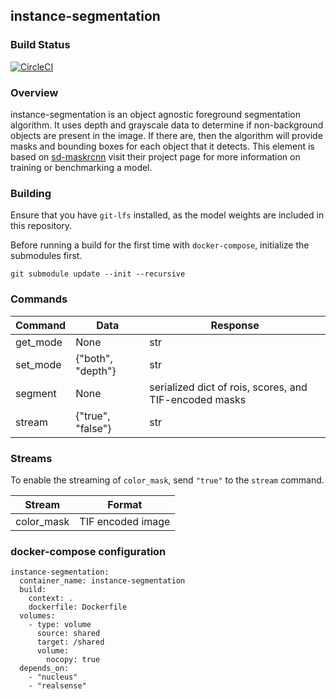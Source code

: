 ## instance-segmentation

### Build Status

[![CircleCI](https://circleci.com/gh/elementary-robotics/element-instance-segmentation.svg?style=svg&circle-token=c758d0958636f52b65cce1196059c2995578fc31)](https://circleci.com/gh/elementary-robotics/element-instance-segmentation)

### Overview
instance-segmentation is an object agnostic foreground segmentation algorithm. It uses depth and grayscale data to determine if non-background objects are present in the image. If there are, then the algorithm will provide masks and bounding boxes for each object that it detects.
This element is based on [sd-maskrcnn](https://github.com/BerkeleyAutomation/sd-maskrcnn) visit their project page for more information on training or benchmarking a model.

### Building
Ensure that you have `git-lfs` installed, as the model weights are included in this repository.

Before running a build for the first time with `docker-compose`, initialize the submodules first.
```
git submodule update --init --recursive
```

### Commands
| Command  | Data              | Response |
| -------- | ----------------- | -------- |
| get_mode | None              | str      |
| set_mode | {"both", "depth"} | str      |
| segment  | None              | serialized dict of rois, scores, and TIF-encoded masks |
| stream   | {"true", "false"} | str      |

### Streams
To enable the streaming of `color_mask`, send `"true"` to the `stream` command.

| Stream                 | Format            |
| ---------------------- | ----------------- |
| color_mask             | TIF encoded image |



### docker-compose configuration
```
instance-segmentation:
  container_name: instance-segmentation
  build:
    context: .
    dockerfile: Dockerfile
  volumes:
    - type: volume
      source: shared
      target: /shared
      volume:
        nocopy: true
  depends_on:
    - "nucleus"
    - "realsense"
```
